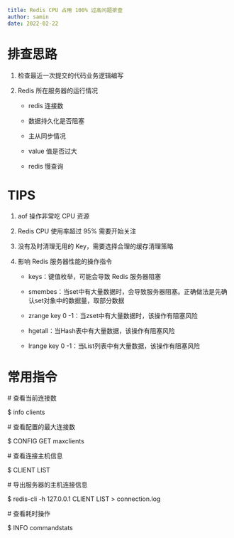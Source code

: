 ```yaml
title: Redis CPU 占用 100% 过高问题排查
author: samin
date: 2022-02-22
```

# 排查思路

1. 检查最近一次提交的代码业务逻辑编写

2. Redis 所在服务器的运行情况

   - redis 连接数

   - 数据持久化是否阻塞

   - 主从同步情况

   - value 值是否过大

   - redis 慢查询

# TIPS

1. aof 操作非常吃 CPU 资源

2. Redis CPU 使用率超过 95% 需要开始关注

3. 没有及时清理无用的 Key，需要选择合理的缓存清理策略

4. 影响 Redis 服务器性能的操作指令

   - keys：键值枚举，可能会导致 Redis 服务器阻塞

   - smembes：当set中有大量数据时，会导致服务器阻塞。正确做法是先确认set对象中的数据量，取部分数据

   - zrange key 0 -1：当zset中有大量数据时，该操作有阻塞风险

   - hgetall：当Hash表中有大量数据，该操作有阻塞风险

   - lrange key 0 -1：当List列表中有大量数据，该操作有阻塞风险

# 常用指令

\# 查看当前连接数

$ info clients

\# 查看配置的最大连接数

$ CONFIG GET maxclients

\# 查看连接主机信息

$ CLIENT LIST

\# 导出服务器的主机连接信息

$ redis-cli -h 127.0.0.1 CLIENT LIST > connection.log

\# 查看耗时操作

$ INFO commandstats